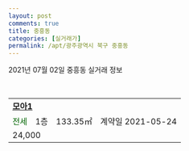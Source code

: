 ```yaml
---
layout: post
comments: true
title: 중흥동
categories: [실거래가]
permalink: /apt/광주광역시 북구 중흥동
---
```


2021년 07월 02일 중흥동 실거래 정보

<script type="text/javascript">
  google.charts.load('current', {'packages':['corechart']});
  google.charts.setOnLoadCallback(drawChart);

  function drawChart() {
    var data = google.visualization.arrayToDataTable([['거래일', '매매', '전월세', '전매'], ['20-07', 11, 5, 10], ['20-08', 9, 13, 12], ['20-09', 9, 7, 9], ['20-10', 14, 4, 20], ['20-11', 25, 3, 12], ['20-12', 24, 9, 5], ['21-01', 6, 7, 2], ['21-02', 4, 7, 2], ['21-03', 7, 5, 4], ['21-04', 13, 2, 9], ['21-05', 6, 7, 6], ['21-06', 4, 1, 2]]);

    var options = {
      title: '최근 유형별 거래량 추이',
      legend: { position: 'bottom' }
    };

    var chart = new google.visualization.LineChart(document.getElementById('columnchart_material'));
    chart.draw(data, (options));
  }
</script>

<div id="columnchart_material" style="width: 95%; margin-left: -35px; display: block"></div>
<br>
<table>
  <tr>
    <td colspan="4" style="font-weight: bold;"><a href="https://search.naver.com/search.naver?query=중흥동 모아1">모아1</a></td>
  </tr>
    
  <tr>
    <td><a style="color: darkgreen">전세</a></td>
    <td>1층</td>
    <td>133.35㎡</td>
    <td>계약일 2021-05-24</td>
  </tr>
  <tr>
    <td colspan="4">24,000</td>
  </tr>
    
</table>
    